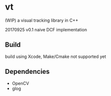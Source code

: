 vt
===
(WIP) a visual tracking library in C++

20170925 v0.1 naive DCF implementation

## Build
build using Xcode, Make/Cmake not supported yet

## Dependencies
* OpenCV
* glog
